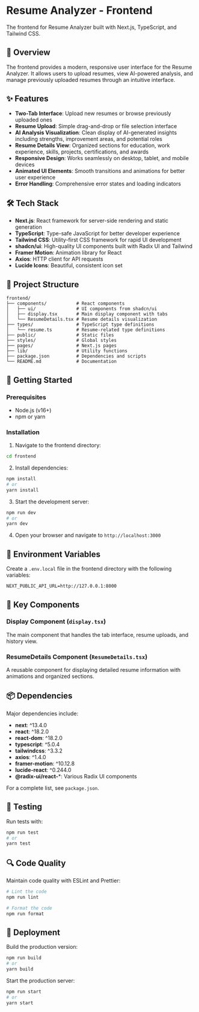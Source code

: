 #  Resume Analyzer - Frontend

The frontend for  Resume Analyzer built with Next.js, TypeScript, and Tailwind CSS.

## 🚀 Overview

The frontend provides a modern, responsive user interface for the  Resume Analyzer. It allows users to upload resumes, view AI-powered analysis, and manage previously uploaded resumes through an intuitive interface.

## ✨ Features

- **Two-Tab Interface**: Upload new resumes or browse previously uploaded ones
- **Resume Upload**: Simple drag-and-drop or file selection interface
- **AI Analysis Visualization**: Clean display of AI-generated insights including strengths, improvement areas, and potential roles
- **Resume Details View**: Organized sections for education, work experience, skills, projects, certifications, and awards
- **Responsive Design**: Works seamlessly on desktop, tablet, and mobile devices
- **Animated UI Elements**: Smooth transitions and animations for better user experience
- **Error Handling**: Comprehensive error states and loading indicators

## 🛠️ Tech Stack

- **Next.js**: React framework for server-side rendering and static generation
- **TypeScript**: Type-safe JavaScript for better developer experience
- **Tailwind CSS**: Utility-first CSS framework for rapid UI development
- **shadcn/ui**: High-quality UI components built with Radix UI and Tailwind
- **Framer Motion**: Animation library for React
- **Axios**: HTTP client for API requests
- **Lucide Icons**: Beautiful, consistent icon set

## 📁 Project Structure

```
frontend/
├── components/           # React components
│   ├── ui/               # UI components from shadcn/ui
│   ├── display.tsx       # Main display component with tabs
│   └── ResumeDetails.tsx # Resume details visualization
├── types/                # TypeScript type definitions
│   └── resume.ts         # Resume-related type definitions
├── public/               # Static files
├── styles/               # Global styles
├── pages/                # Next.js pages
├── lib/                  # Utility functions
├── package.json          # Dependencies and scripts
└── README.md             # Documentation
```

## 🚀 Getting Started

### Prerequisites

- Node.js (v16+)
- npm or yarn

### Installation

1. Navigate to the frontend directory:
```bash
cd frontend
```

2. Install dependencies:
```bash
npm install
# or
yarn install
```

3. Start the development server:
```bash
npm run dev
# or
yarn dev
```

4. Open your browser and navigate to `http://localhost:3000`

## 📝 Environment Variables

Create a `.env.local` file in the frontend directory with the following variables:

```
NEXT_PUBLIC_API_URL=http://127.0.0.1:8000
```

## 🧩 Key Components

### Display Component (`display.tsx`)
The main component that handles the tab interface, resume uploads, and history view.

### ResumeDetails Component (`ResumeDetails.tsx`)
A reusable component for displaying detailed resume information with animations and organized sections.

## 📦 Dependencies

Major dependencies include:

- **next**: ^13.4.0
- **react**: ^18.2.0
- **react-dom**: ^18.2.0
- **typescript**: ^5.0.4
- **tailwindcss**: ^3.3.2
- **axios**: ^1.4.0
- **framer-motion**: ^10.12.8
- **lucide-react**: ^0.244.0
- **@radix-ui/react-***: Various Radix UI components

For a complete list, see `package.json`.

## 🧪 Testing

Run tests with:

```bash
npm run test
# or
yarn test
```

## 🔍 Code Quality

Maintain code quality with ESLint and Prettier:

```bash
# Lint the code
npm run lint

# Format the code
npm run format
```

## 🚀 Deployment

Build the production version:

```bash
npm run build
# or
yarn build
```

Start the production server:

```bash
npm run start
# or
yarn start
```
